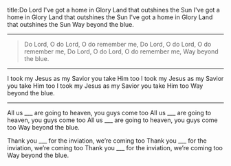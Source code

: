 title:Do Lord
I've got a home in Glory Land that outshines the Sun
I've got a home in Glory Land that outshines the Sun
I've got a home in Glory Land that outshines the Sun
Way beyond the blue.

---
>Do Lord, O do Lord, O do remember me, 
Do Lord, O do Lord, O do remember me, 
Do Lord, O do Lord, O do remember me, 
Way beyond the blue.

---

I took my Jesus as my Savior you take Him too
I took my Jesus as my Savior you take Him too
I took my Jesus as my Savior you take Him too
Way beyond the blue.

---

All us ___ are going to heaven, you guys come too
All us ___ are going to heaven, you guys come too
All us ___ are going to heaven, you guys come too
Way beyond the blue.

Thank you ___ for the inviation, we’re coming too
Thank you ___ for the inviation, we’re coming too
Thank you ___ for the inviation, we’re coming too
Way beyond the blue.